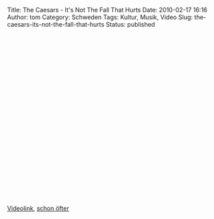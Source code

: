 Title: The Caesars - It's Not The Fall That Hurts
Date: 2010-02-17 16:16
Author: tom
Category: Schweden
Tags: Kultur, Musik, Video
Slug: the-caesars-its-not-the-fall-that-hurts
Status: published

<p>
<object width="480" height="385">
<param name="movie" value="http://www.youtube-nocookie.com/v/LlK4WmAsP1A&amp;hl=en_US&amp;fs=1&amp;"></param><param name="allowFullScreen" value="true"></param><param name="allowscriptaccess" value="always"></param>
<embed src="http://www.youtube-nocookie.com/v/LlK4WmAsP1A&amp;hl=en_US&amp;fs=1&amp;" type="application/x-shockwave-flash" allowscriptaccess="always" allowfullscreen="true" width="480" height="385">
</embed>
</object>
  
[Videolink](http://www.youtube.com/watch?v=LlK4WmAsP1A), [schon
öfter](http://www.fiket.de/?s=caesars)
</p>

